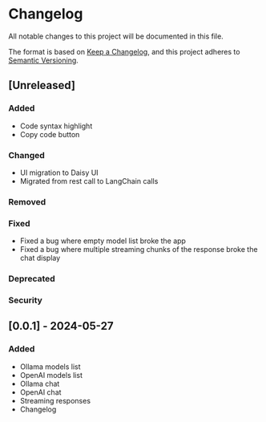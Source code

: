 # Changelog

All notable changes to this project will be documented in this file.

The format is based on [Keep a Changelog](https://keepachangelog.com/en/1.1.0/),
and this project adheres to [Semantic Versioning](https://semver.org/spec/v2.0.0.html).

## [Unreleased]

### Added
- Code syntax highlight
- Copy code button
### Changed
- UI migration to Daisy UI
- Migrated from rest call to LangChain calls
### Removed
### Fixed
- Fixed a bug where empty model list broke the app
- Fixed a bug where multiple streaming chunks of the response broke the chat display
### Deprecated
### Security

## [0.0.1] - 2024-05-27

### Added

- Ollama models list
- OpenAI models list
- Ollama chat
- OpenAI chat
- Streaming responses
- Changelog
